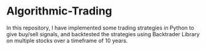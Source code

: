 # Algorithmic-Trading
In this repository, I have implemented some trading strategies in Python to give buy/sell signals, and backtested the strategies using Backtrader Library on multiple stocks over a timeframe of 10 years.

